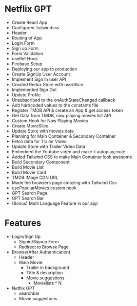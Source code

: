 # Netflix GPT
 - Create React App
 - Configured Tailwindcss
 - Header
 - Routing of App
 - Login Form
 - Sign up Form
 - Form Validation
 - useRef Hook
 - Firebase Setup
 - Deploying our app to production
 - Create SignUp User Account
 - Implement Sign In user API
 - Created Redux Store with userSlice
 - Implemented Sign Out
 - Update Profile
 - Unsubscribed to the onAuthStateChanged callback
 - Add hardcoded values to the constants file
 - Register TMDB API & create an App & get access token
 - Get Data from TMDB, now playing movies list API
 - Custom Hook for Now Playing Movies
 - Create MovieSlice
 - Update Store with movies data
 - Planning for Main Container & Secondary Container
 - Fetch data for Trailer Video
 - Update Store with Trailer Video Data
 - Embedded the Youtube video and make it autoplay,mute
 - Added Tailwind CSS to make Main Container look awesome
 - Build Secondary Component
 - Build Movie List
 - Build Movie Card
 - TMDB IMage CDN URL
 - Made the browsers page amazing with Tailwind Css
 - usePopularMovies custom hook
 - GPT Search Page
 - GPT Search Bar
 - (Bonus) Multi Language Feature in our app

# Features
 - Login/Sign Up
   - Signin/Signup Form
   - Redirect to Browse Page
 - Browse(After Authentication)
   - Header
   - Main Movie
     - Trailer in background
     - Title & description
     - Movie suggestions
       - Movielists * N
 - Netflix GPT
   - searchbar
   - Movie suggestions